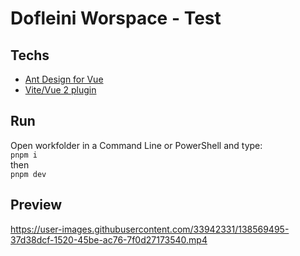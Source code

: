 # Dofleini Worspace - Test

## Techs
- [Ant Design for Vue](https://antdv.com/)
- [Vite/Vue 2 plugin](https://github.com/pedro-gilmora/vite-vue2)

## Run
Open workfolder in a Command Line or PowerShell and type:  
`pnpm i`  
then  
`pnpm dev`

## Preview
https://user-images.githubusercontent.com/33942331/138569495-37d38dcf-1520-45be-ac76-7f0d27173540.mp4

